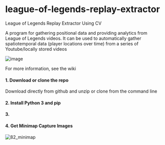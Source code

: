# league-of-legends-replay-extractor
League of Legends Replay Extractor Using CV

A program for gathering positional data and providing analytics from League of Legends videos. It can be used to automatically gather spatiotemporal data (player locations over time) from a series of Youtube/locally stored videos

![image](https://github.com/kimsy1106/league-of-legends-replay-extractor/assets/53938323/2f030a34-542f-4da6-a915-ac8f65b514be)

For more information, see the wiki

#### 1. Download or clone the repo

Download directly from github and unzip or clone from the command line

#### 2. Install Python 3 and pip


#### 3. 


#### 4. Get Minimap Capture Images

![82_minimap](https://github.com/kimsy1106/league-of-legends-replay-extractor/assets/53938323/25838fe3-e9c0-4823-b5cd-40e0713d6364)

